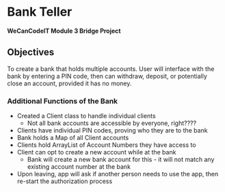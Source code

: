 # Bank Teller

**WeCanCodeIT Module 3 Bridge Project**

## Objectives

To create a bank that holds multiple accounts.  User will interface with the bank by entering a PIN code, then can withdraw, deposit, or potentially close an account, provided it has no money.

### Additional Functions of the Bank

*	Created a Client class to handle individual clients 
	*	Not all bank accounts are accessible by everyone, right????
*	Clients have individual PIN codes, proving who they are to the bank
*	Bank holds a Map of all Client accounts
*	Clients hold ArrayList of Account Numbers they have access to
*	Client can opt to create a new account while at the bank
	*	Bank will create a new bank account for this - it will not match any existing account number at the bank
*	Upon leaving, app will ask if another person needs to use the app, then re-start the authorization process